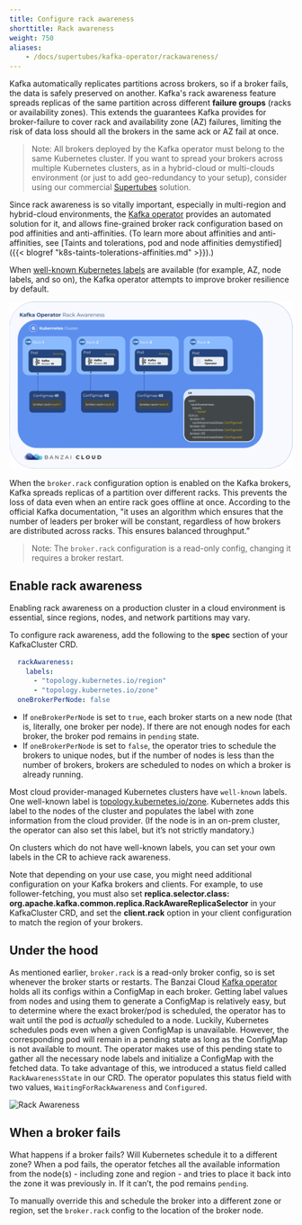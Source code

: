 ```yaml
---
title: Configure rack awareness
shorttitle: Rack awareness
weight: 750
aliases:
    - /docs/supertubes/kafka-operator/rackawareness/
---
```


Kafka automatically replicates partitions across brokers, so if a broker fails, the data is safely preserved on another. Kafka's rack awareness feature spreads replicas of the same partition across different **failure groups** (racks or availability zones). This extends the guarantees Kafka provides for broker-failure to cover rack and availability zone (AZ) failures, limiting the risk of data loss should all the brokers in the same ack or AZ fail at once.

> Note: All brokers deployed by the Kafka operator must belong to the same Kubernetes cluster. If you want to spread your brokers across multiple Kubernetes clusters, as in a hybrid-cloud or multi-clouds environment (or just to add geo-redundancy to your setup), consider using our commercial [Supertubes](/products/supertubes/) solution.

Since rack awareness is so vitally important, especially in multi-region and hybrid-cloud environments, the [Kafka operator](https://github.com/banzaicloud/kafka-operator) provides an automated solution for it, and allows fine-grained broker rack configuration based on pod affinities and anti-affinities. (To learn more about affinities and anti-affinities, see [Taints and tolerations, pod and node affinities demystified]({{< blogref "k8s-taints-tolerations-affinities.md" >}}).)

When [well-known Kubernetes labels](https://kubernetes.io/docs/reference/kubernetes-api/labels-annotations-taints/) are available (for example, AZ, node labels, and so on), the Kafka operator attempts to improve broker resilience by default.

![Rack Awareness](kafkarack.png)

When the `broker.rack` configuration option is enabled on the Kafka brokers, Kafka spreads replicas of a partition over different racks. This prevents the loss of data even when an entire rack goes offline at once. According to the official Kafka documentation, "it uses an algorithm which ensures that the number of leaders per broker will be constant, regardless of how brokers are distributed across racks. This ensures balanced throughput.”

> Note: The `broker.rack` configuration is a read-only config, changing it requires a broker restart.

## Enable rack awareness

Enabling rack awareness on a production cluster in a cloud environment is essential, since regions, nodes, and network partitions may vary.

To configure rack awareness, add the following to the **spec** section of your KafkaCluster CRD.

```yaml
  rackAwareness:
    labels:
      - "topology.kubernetes.io/region"
      - "topology.kubernetes.io/zone"
  oneBrokerPerNode: false
```

- If `oneBrokerPerNode` is set to `true`, each broker starts on a new node (that is, literally, one broker per node). If there are not enough nodes for each broker, the broker pod remains in `pending` state.
- If `oneBrokerPerNode` is set to `false`, the operator tries to schedule the brokers to unique nodes, but if the number of nodes is less than the number of brokers, brokers are scheduled to nodes on which a broker is already running.

Most cloud provider-managed Kubernetes clusters have `well-known` labels. One well-known label is [topology.kubernetes.io/zone](https://kubernetes.io/docs/reference/labels-annotations-taints/#topologykubernetesiozone). Kubernetes adds this label to the nodes of the cluster and populates the label with zone information from the cloud provider. (If the node is in an on-prem cluster, the operator can also set this label, but it’s not strictly mandatory.)

On clusters which do not have well-known labels, you can set your own labels in the CR to achieve rack awareness.

Note that depending on your use case, you might need additional configuration on your Kafka brokers and clients. For example, to use follower-fetching, you must also set **replica.selector.class: org.apache.kafka.common.replica.RackAwareReplicaSelector** in your KafkaCluster CRD, and set the **client.rack** option in your client configuration to match the region of your brokers.

## Under the hood

As mentioned earlier, `broker.rack` is a read-only broker config, so is set whenever the broker starts or restarts. The Banzai Cloud [Kafka operator](https://github.com/banzaicloud/kafka-operator) holds all its configs within a ConfigMap in each broker.
Getting label values from nodes and using them to generate a ConfigMap is relatively easy, but to determine where the exact broker/pod is scheduled, the operator has to wait until the pod is *actually* scheduled to a node. Luckily, Kubernetes schedules pods even when a given ConfigMap is unavailable. However, the corresponding pod will remain in a pending state as long as the ConfigMap is not available to mount. The operator makes use of this pending state to gather all the necessary node labels and initialize a ConfigMap with the fetched data. To take advantage of this, we introduced a status field called `RackAwarenessState` in our CRD. The operator populates this status field with two values, `WaitingForRackAwareness` and `Configured`.

![Rack Awareness](/img/blog/kafka-rack-awareness/kafkarack.gif)

## When a broker fails

What happens if a broker fails? Will Kubernetes schedule it to a different zone? When a pod fails, the operator fetches all the available information from the node(s) - including zone and region - and tries to place it back into the zone it was previously in. If it can’t, the pod remains `pending`.

To manually override this and schedule the broker into a different zone or region, set the `broker.rack` config to the location of the broker node.
